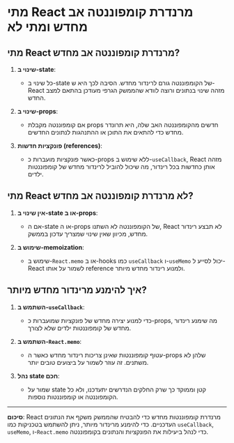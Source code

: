 # מתי React מרנדרת קומפוננטה אב מחדש ומתי לא

## מתי React מרנדרת קומפוננטה אב מחדש?
1. **שינוי ב-state**:
   - כל שינוי ב-state של הקומפוננטה גורם לרינדור מחדש. הסיבה לכך היא ש-React מזהה שינוי בנתונים ורוצה לוודא שהממשק הגרפי מעודכן בהתאם למצב החדש.

2. **שינוי ב-props**:
   - אם קומפוננטה מקבלת props חדשים מהקומפוננטה האב שלה, היא תרונדר מחדש כדי להתאים את התוכן או ההתנהגות לנתונים החדשים.

3. **פונקציות חדשות (references)**:
   - כאשר פונקציות מועברות כ-props ללא שימוש ב-`useCallback`, React מזהה אותן כחדשות בכל רינדור, מה שיכול להוביל לרינדור מחדש של קומפוננטות ילדים.

## מתי React **לא** מרנדרת קומפוננטה אב מחדש?
1. **אין שינוי ב-state או ב-props**:
   - אם ה-state או ה-props של הקומפוננטה לא השתנו, React לא תבצע רינדור מחדש, מכיוון שאין שינוי שמצריך עדכון בממשק.

2. **שימוש ב-memoization**:
   - שימוש ב-`React.memo` או ב-hooks כמו `useCallback` ו-`useMemo` יכול לסייע ל-React לשמור על אותו reference ולמנוע רינדור מחדש מיותר.

## איך להימנע מרינדור מחדש מיותר?
1. **השתמש ב-`useCallback`**:
   - כדי למנוע יצירה מחדש של פונקציות שמועברות כ-props, מה שימנע רינדור מחדש של קומפוננטות ילדים שלא לצורך.

2. **השתמש ב-`React.memo`**:
   - עטוף קומפוננטות שאינן צריכות רינדור מחדש כאשר ה-props שלהן לא משתנים. זה עוזר לשמור על ביצועים טובים יותר.

3. **נהל state חכם**:
   - שמור על state קטן וממוקד כך שרק החלקים הנדרשים יתעדכנו, ולא כל הקומפוננטה או קומפוננטות נוספות.

---

**סיכום**: React מרנדרת קומפוננטות מחדש כדי להבטיח שהממשק משקף את הנתונים העדכניים. כדי להימנע מרינדור מיותר, ניתן להשתמש בטכניקות כמו `useCallback`, `useMemo`, ו-`React.memo` כדי לנהל ביעילות את הפונקציות והנתונים בקומפוננטה.